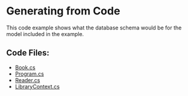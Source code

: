 # Generating from Code

This code example shows what the database schema would be for the model included in the example.

## Code Files:
- [Book.cs](Book.cs)
- [Program.cs](Program.cs)
- [Reader.cs](Reader.cs)
- [LibraryContext.cs](LibraryContext.cs)
